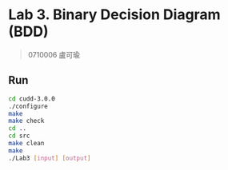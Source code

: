 # Lab 3. Binary Decision Diagram (BDD)

> 0710006 盧可瑜

## Run

```bash
cd cudd-3.0.0
./configure
make
make check
cd ..
cd src
make clean
make
./Lab3 [input] [output]
```